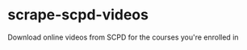 scrape-scpd-videos
==================

Download online videos from SCPD for the courses you're enrolled in